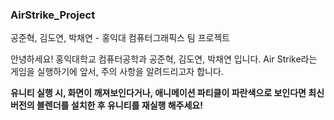 ### AirStrike_Project
공준혁, 김도연, 박채연 - 홍익대 컴퓨터그래픽스 팀 프로젝트

안녕하세요! 홍익대학교 컴퓨터공학과 공준혁, 김도연, 박채연 입니다.
Air Strike라는 게임을 실행하기에 앞서, 주의 사항을 알려드리고자 합니다.

**유니티 실행 시, 화면이 깨져보인다거나, 애니메이션 파티클이 파란색으로 보인다면 최신 버전의 블렌더를 설치한 후 유니티를 재실행 해주세요!**

